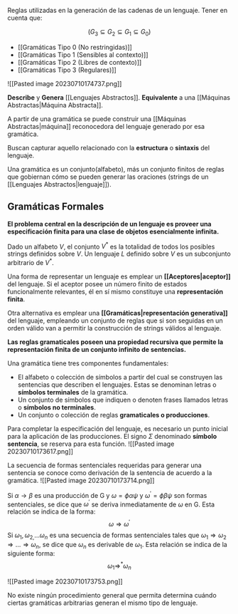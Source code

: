 Reglas utilizadas en la generación de las cadenas de un lenguaje.
Tener en cuenta que:

$$(G_{3}\subseteq G_{2}\subseteq G_1\subseteq G_{0})$$
- [[Gramáticas Tipo 0 (No restringidas)]] 
- [[Gramáticas Tipo 1 (Sensibles al contexto)]]
- [[Gramáticas Tipo 2 (Libres de contexto)]]
- [[Gramáticas Tipo 3 (Regulares)]]

![[Pasted image 20230710174737.png]]

**Describe** y **Genera** [[Lenguajes Abstractos]].
**Equivalente** a una [[Máquinas Abstractas|Máquina Abstracta]].

A partir de una gramática se puede construir una [[Máquinas Abstractas|máquina]] reconocedora del lenguaje generado por esa gramática.

Buscan capturar aquello relacionado con la **estructura** o **sintaxis** del lenguaje.

Una gramática es un conjunto(alfabeto), más un conjunto finitos de reglas que gobiernan cómo se pueden generar las oraciones (strings de un [[Lenguajes Abstractos|lenguaje]]).


## Gramáticas Formales

**El problema central en la descripción de un lenguaje es proveer una especificación finita para una clase de objetos esencialmente infinita.**

Dado un alfabeto $V$, el conjunto $V^*$ es la totalidad de todos los posibles strings definidos sobre $V$. Un lenguaje $L$ definido sobre $V$ es un subconjunto arbitrario de $V^*$.

Una forma de representar un lenguaje es emplear un **[[Aceptores|aceptor]]** del lenguaje. Si el aceptor posee un número finito de estados funcionalmente relevantes, él en sí mismo constituye una **representación finita**.

Otra alternativa es emplear una **[[Gramáticas|representación generativa]]** del lenguaje, empleando un conjunto de reglas que si son seguidas en un orden válido van a permitir la construcción de strings válidos al lenguaje.

**Las reglas gramaticales poseen una propiedad recursiva que permite la representación finita de un conjunto infinito de sentencias.**

Una gramática tiene tres componentes fundamentales:
- El alfabeto o colección de símbolos a partir del cual se construyen las sentencias que describen el lenguajes. Estas se denominan letras o **símbolos terminales** de la gramática.
- Un conjunto de símbolos que indiquen o denoten frases llamados letras o **símbolos no terminales**.
- Un conjunto o colección de reglas **gramaticales o producciones**.

Para completar la especificación del lenguaje, es necesario un punto inicial para la aplicación de las producciones. El signo $\Sigma$ denominado **símbolo sentencia**, se reserva para esta función.
![[Pasted image 20230710173617.png]]

La secuencia de formas sentenciales requeridas para generar una sentencia se conoce como derivación de la sentencia de acuerdo a la gramática.
![[Pasted image 20230710173714.png]]

Si $\alpha \rightarrow \beta$ es una producción de G y $\omega =  \phi \alpha \psi$ y $\omega^{'}=\phi\beta\psi$ son formas sentenciales, se dice que $\omega^{'}$ se deriva inmediatamente de  $\omega$ en G. Esta relación se indica de la forma:
$$\omega \Longrightarrow\omega^{'}$$
Si $\omega_1,\omega_{2,}\dots\omega_n$ es una secuencia de formas sentenciales tales que $\omega_1\Longrightarrow\omega_2\Longrightarrow\dots\Longrightarrow\omega_n$, se dice que $\omega_n$ es derivable de $\omega_1$. Esta relación se indica de la siguiente forma:
$$\omega_1\Longrightarrow^{*}\omega_n$$

![[Pasted image 20230710173753.png]]

No existe ningún procedimiento general que permita determina cuándo ciertas gramáticas arbitrarias generan el mismo tipo de lenguaje.